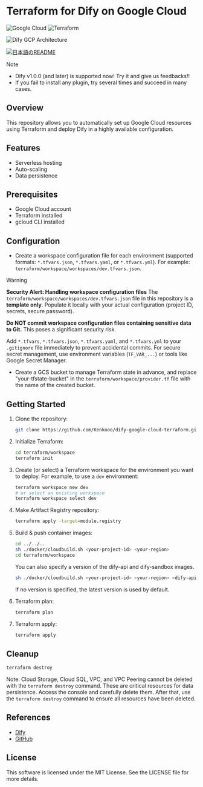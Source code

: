 # Terraform for Dify on Google Cloud

![Google Cloud](https://img.shields.io/badge/Google%20Cloud-4285F4?logo=google-cloud&logoColor=white)
![Terraform](https://img.shields.io/badge/Terraform-1.9.5-blue.svg)


![Dify GCP Architecture](images/dify-google-cloud-architecture.png)

<a href="./README_ja.md"><img alt="日本語のREADME" src="https://img.shields.io/badge/日本語-d9d9d9"></a>

> [!NOTE]
> - Dify v1.0.0 (and later) is supported now! Try it and give us feedbacks!!
> - If you fail to install any plugin, try several times and succeed in many cases.

## Overview
This repository allows you to automatically set up Google Cloud resources using Terraform and deploy Dify in a highly available configuration.

## Features
- Serverless hosting
- Auto-scaling
- Data persistence

## Prerequisites
- Google Cloud account
- Terraform installed
- gcloud CLI installed

## Configuration
- Create a workspace configuration file for each environment (supported formats: `*.tfvars.json`, `*.tfvars.yaml`, or `*.tfvars.yml`). For example: `terraform/workspace/workspaces/dev.tfvars.json`.

> [!WARNING]
> **Security Alert: Handling workspace configuration files**
> The `terraform/workspace/workspaces/dev.tfvars.json` file in this repository is a **template only**. Populate it locally with your actual configuration (project ID, secrets, secure password).
>
> **Do NOT commit workspace configuration files containing sensitive data to Git.** This poses a significant security risk.
>
> Add `*.tfvars`, `*.tfvars.json`, `*.tfvars.yaml`, and `*.tfvars.yml` to your `.gitignore` file immediately to prevent accidental commits. For secure secret management, use environment variables (`TF_VAR_...`) or tools like Google Secret Manager.

- Create a GCS bucket to manage Terraform state in advance, and replace "your-tfstate-bucket" in the `terraform/workspace/provider.tf` file with the name of the created bucket.

## Getting Started
1. Clone the repository:
    ```sh
    git clone https://github.com/Kenkooo/dify-google-cloud-terraform.git
    ```

2. Initialize Terraform:
    ```sh
    cd terraform/workspace
    terraform init
    ```

3. Create (or select) a Terraform workspace for the environment you want to deploy. For example, to use a `dev` environment:
    ```sh
    terraform workspace new dev
    # or select an existing workspace
    terraform workspace select dev
    ```

4. Make Artifact Registry repository:
    ```sh
    terraform apply -target=module.registry
    ```

5. Build & push container images:
    ```sh
    cd ../../..
    sh ./docker/cloudbuild.sh <your-project-id> <your-region>
    cd terraform/workspace
    ```
    You can also specify a version of the dify-api and dify-sandbox images.
    ```sh
    sh ./docker/cloudbuild.sh <your-project-id> <your-region> <dify-api-version> <dify-sandbox-version>
    ```
    If no version is specified, the latest version is used by default.

6. Terraform plan:
    ```sh
    terraform plan
    ```

7. Terraform apply:
    ```sh
    terraform apply
    ```


## Cleanup
```sh
terraform destroy
```

Note: Cloud Storage, Cloud SQL, VPC, and VPC Peering cannot be deleted with the `terraform destroy` command. These are critical resources for data persistence. Access the console and carefully delete them. After that, use the `terraform destroy` command to ensure all resources have been deleted.

## References
- [Dify](https://dify.ai/)
- [GitHub](https://github.com/langgenius/dify)

## License
This software is licensed under the MIT License. See the LICENSE file for more details.
